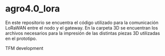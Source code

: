 # agro4.0_lora
En este repositorio se encuentra el código utilizado para la comunicación LoRaWAN entre el nodo y el gateway.
En la carpeta 3D se encuentran los archivos necesarios para la impresión de las distintas piezas 3D utilizadas en el prototipo.

TFM development
